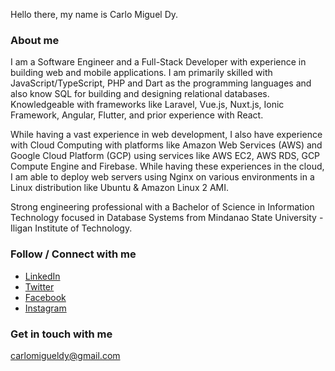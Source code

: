 Hello there, my name is Carlo Miguel Dy.

### About me

I am a Software Engineer and a Full-Stack Developer with experience in building web and mobile applications. I am primarily skilled with JavaScript/TypeScript, PHP and Dart as the programming languages and also know SQL for building and designing relational databases. Knowledgeable with frameworks like Laravel, Vue.js, Nuxt.js, Ionic Framework, Angular, Flutter, and prior experience with React.

While having a vast experience in web development, I also have experience with Cloud Computing with platforms like Amazon Web Services (AWS) and Google Cloud Platform (GCP) using services like AWS EC2, AWS RDS, GCP Compute Engine and Firebase. While having these experiences in the cloud, I am able to deploy web servers using Nginx on various environments in a Linux distribution like Ubuntu & Amazon Linux 2 AMI.

Strong engineering professional with a Bachelor of Science in Information Technology focused in Database Systems from Mindanao State University - Iligan Institute of Technology. 

### Follow / Connect with me
- [LinkedIn](https://www.linkedin.com/in/carlo-miguel-dy-168797181/)
- [Twitter](https://twitter.com/CarloMiguelDy)
- [Facebook](https://www.facebook.com/polarixdy)
- [Instagram](https://www.instagram.com/carlomigueldy/)

### Get in touch with me
[carlomigueldy@gmail.com](mailto:carlomigueldy@gmail.com)
